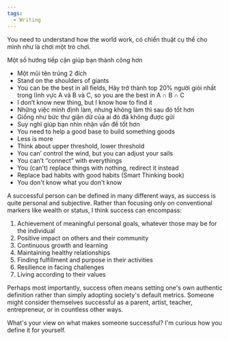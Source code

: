 ```yaml
---
tags:
  - Writing
---
```

You need to understand how the world work, có chiến thuật cụ thể cho mình như là chơi một trò chơi.

Một số hướng tiếp cận giúp bạn thành công hơn

- Một mũi tên trúng 2 đích
- Stand on the shoulders of giants
- You can be the best in all fields, Hãy trở thành top 20% người giỏi nhất trong lĩnh vực A và B và C, so you are the best in A ∩ B ∩ C
- I don’t know new thing, but I know how to find it
- Những việc mình định làm, nhưng không làm thì sau đó tốt hơn
- Giống như bức thư giận dữ của ai đó đã không được gửi
- Suy nghĩ giúp bạn nhìn nhận vấn đề tốt hơn
- You need to help a good base to build something goods
- Less is more
- Think about upper threshold, lower threshold
- You can’ control the wind, but you can adjust your sails
- You can’t ‘’connect” with everythings
- You (can’t) replace things with nothing, redirect it instead
- Replace bad habits with good habits (Smart Thinking book)
- You don't know what you don't know

A successful person can be defined in many different ways, as success is quite personal and subjective. Rather than focusing only on conventional markers like wealth or status, I think success can encompass:

1. Achievement of meaningful personal goals, whatever those may be for the individual
2. Positive impact on others and their community
3. Continuous growth and learning
4. Maintaining healthy relationships
5. Finding fulfillment and purpose in their activities
6. Resilience in facing challenges
7. Living according to their values

Perhaps most importantly, success often means setting one's own authentic definition rather than simply adopting society's default metrics. Someone might consider themselves successful as a parent, artist, teacher, entrepreneur, or in countless other ways.

What's your view on what makes someone successful? I'm curious how you define it for yourself.